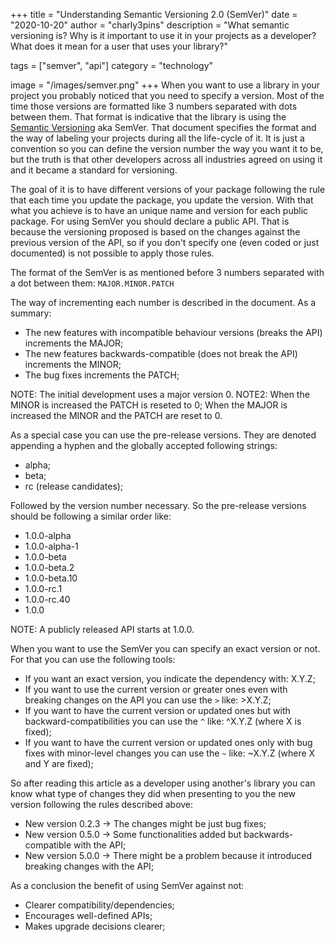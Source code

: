+++
title = "Understanding Semantic Versioning 2.0 (SemVer)"
date = "2020-10-20"
author = "charly3pins"
description = "What semantic versioning is? Why is it important to use it in your projects as a developer? What does it mean for a user that uses your library?"

tags = ["semver", "api"]
category = "technology"

image = "/images/semver.png"
+++
When you want to use a library in your project you probably noticed that you need to specify a version. Most of the time those versions are formatted like 3 numbers separated with dots between them. That format is indicative that the library is using the [Semantic Versioning](https://semver.org) aka SemVer. That document specifies the format and the way of labeling your projects during all the life-cycle of it. It is just a convention so you can define the version number the way you want it to be, but the truth is that other developers across all industries agreed on using it and it became a standard for versioning.

The goal of it is to have different versions of your package following the rule that each time you update the package, you update the version. With that what you  achieve is to have an unique name and version for each public package. For using SemVer you should declare a public API. That is because the versioning proposed is based on the changes against the previous version of the API, so if you don't specify one (even coded or just documented) is not possible to apply those rules.

The format of the SemVer is as mentioned before 3 numbers separated with a dot between them:
`MAJOR.MINOR.PATCH`

The way of incrementing each number is described in the document. As a summary:
- The new features with incompatible behaviour versions (breaks the API) increments the MAJOR;
- The new features backwards-compatible (does not break the API) increments the MINOR;
- The bug fixes increments the PATCH;

NOTE: The initial development uses a major version 0.
NOTE2: When the MINOR is increased the PATCH is reseted to 0; When the MAJOR is increased the MINOR and the PATCH are reset to 0.

As a special case you can use the pre-release versions. They are denoted appending a hyphen and the globally accepted following strings:
- alpha;
- beta;
- rc (release candidates);

Followed by the version number necessary. So the pre-release versions should be following a similar order like:
- 1.0.0-alpha
- 1.0.0-alpha-1
- 1.0.0-beta
- 1.0.0-beta.2
- 1.0.0-beta.10
- 1.0.0-rc.1
- 1.0.0-rc.40
- 1.0.0

NOTE: A publicly released API starts at 1.0.0.

When you want to use the SemVer you can specify an exact version or not. For that you can use the following tools:
- If you want an exact version, you indicate the dependency with: X.Y.Z;
- If you want to use the current version or greater ones even with breaking changes on the API you can use the `>` like: >X.Y.Z;
- If you want to have the current version or updated ones but with backward-compatibilities you can use the `^` like: ^X.Y.Z (where X is fixed);
- If you want to have the current version or updated ones only with bug fixes with minor-level changes you can use the `~` like: ~X.Y.Z (where X and Y are fixed);

So after reading this article as a developer using another's library you can know what type of changes they did when presenting to you the new version following the rules described above:
- New version 0.2.3 → The changes might be just bug fixes;
- New version 0.5.0 → Some functionalities added but backwards-compatible with the API;
- New version 5.0.0 → There might be a problem because it introduced breaking changes with the API;

As a conclusion the benefit of using SemVer against not:
- Clearer compatibility/dependencies;
- Encourages well-defined APIs;
- Makes upgrade decisions clearer;
